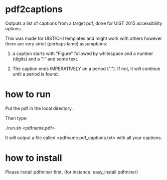 # pdf2captions
Outputs a list of captions from a target pdf, done for UIST 2015 accessibility options. 

This was made for UIST/CHI templates and might work with others however there are very strict (perhaps lame) assumptions:

1. a caption starts with "Figure" followed by whitespace and a number (digits) and a ":" and some text.

2. The caption ends IMPERATIVELY on a period ("."). If not, it will continue until a period is found.

# how to run
Put the pdf in the local directory. 

Then type:

./run.sh <pdfname.pdf>

It will output a file called <pdfname.pdf_captions.txt> with all your captions.

# how to install
Please install pdfminer first. (for instance: easy_install pdfminer)
